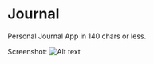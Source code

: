 Journal
=======

Personal Journal App in 140 chars or less.


Screenshot:
![Alt text](https://dl.dropboxusercontent.com/u/48751994/Journal.png)

